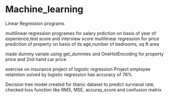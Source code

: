 # Machine_learning
Linear Regression programs

multilinear regression programes for salary prdiction on basis of year of experience,test score and interview score
multilinear regression for price prediction of property on basis of its age,number of bedrooms, sq ft area

made dummy variale using get_dummies and OneHotEncoding for property price and 2nd hand car price 

exercise on insurance project of logistic regression
Project employee retaintion solved by logistic regression has accuracy of 78%

Decision tree model created for titanic dataset to predict surviaval rate, checked loss function like RMS, MSE, accuray_score and confusion matrix
